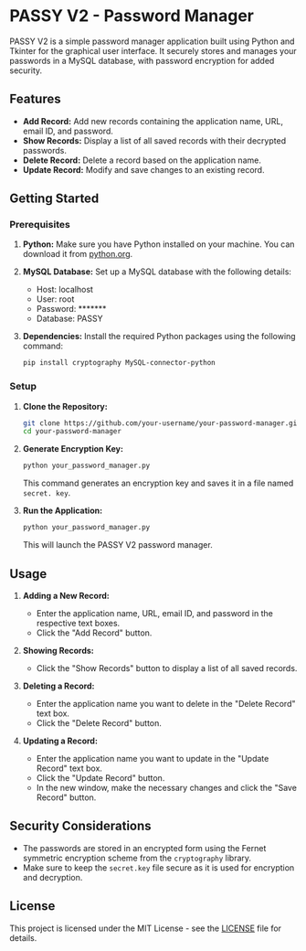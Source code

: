 # PASSY V2 - Password Manager

PASSY V2 is a simple password manager application built using Python and Tkinter for the graphical user interface. It securely stores and manages your passwords in a MySQL database, with password encryption for added security.

## Features

- **Add Record:** Add new records containing the application name, URL, email ID, and password.
- **Show Records:** Display a list of all saved records with their decrypted passwords.
- **Delete Record:** Delete a record based on the application name.
- **Update Record:** Modify and save changes to an existing record.

## Getting Started

### Prerequisites

1. **Python:** Make sure you have Python installed on your machine. You can download it from [python.org](https://www.python.org/downloads/).

2. **MySQL Database:** Set up a MySQL database with the following details:
   - Host: localhost
   - User: root
   - Password: *******
   - Database: PASSY

3. **Dependencies:** Install the required Python packages using the following command:

   ```bash
   pip install cryptography MySQL-connector-python
   ```

### Setup

1. **Clone the Repository:**

   ```bash
   git clone https://github.com/your-username/your-password-manager.git
   cd your-password-manager
   ```

2. **Generate Encryption Key:**

   ```bash
   python your_password_manager.py
   ```

   This command generates an encryption key and saves it in a file named `secret. key`.

3. **Run the Application:**

   ```bash
   python your_password_manager.py
   ```

   This will launch the PASSY V2 password manager.

## Usage

1. **Adding a New Record:**
   - Enter the application name, URL, email ID, and password in the respective text boxes.
   - Click the "Add Record" button.

2. **Showing Records:**
   - Click the "Show Records" button to display a list of all saved records.

3. **Deleting a Record:**
   - Enter the application name you want to delete in the "Delete Record" text box.
   - Click the "Delete Record" button.

4. **Updating a Record:**
   - Enter the application name you want to update in the "Update Record" text box.
   - Click the "Update Record" button.
   - In the new window, make the necessary changes and click the "Save Record" button.

## Security Considerations

- The passwords are stored in an encrypted form using the Fernet symmetric encryption scheme from the `cryptography` library.
- Make sure to keep the `secret.key` file secure as it is used for encryption and decryption.

## License

This project is licensed under the MIT License - see the [LICENSE](LICENSE) file for details.
